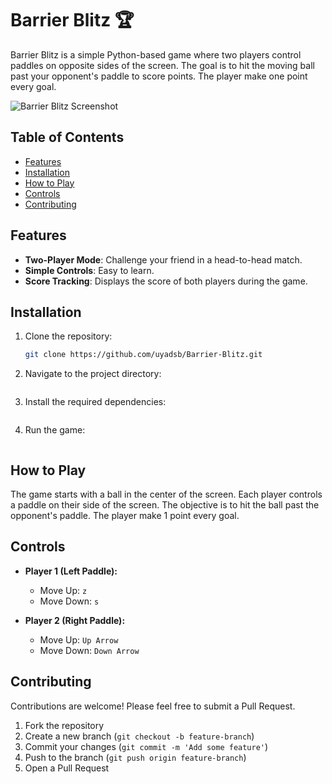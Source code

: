 # Barrier Blitz  :trophy:

Barrier Blitz is a simple Python-based game where two players control paddles on opposite sides of the screen. The goal is to hit the moving ball past your opponent's paddle to score points. The player make one point every goal.

![Barrier Blitz Screenshot](path-to-your-image-file)  

## Table of Contents

- [Features](#features)
- [Installation](#installation)
- [How to Play](#how-to-play)
- [Controls](#controls)
- [Contributing](#contributing)
  

## Features

- **Two-Player Mode**: Challenge your friend in a head-to-head match.
- **Simple Controls**: Easy to learn.
- **Score Tracking**: Displays the score of both players during the game.

## Installation

1. Clone the repository:
   ```bash
   git clone https://github.com/uyadsb/Barrier-Blitz.git
2. Navigate to the project directory:
   ```cd barrier-blitz
3. Install the required dependencies:
   ```pip install -r requirements.txt
4. Run the game:
   ```python Barrier_Blitz.py


## How to Play

The game starts with a ball in the center of the screen. Each player controls a paddle on their side of the screen. The objective is to hit the ball past the opponent's paddle. The player make 1 point every goal.


## Controls

- **Player 1 (Left Paddle):**
   - Move Up: `z`
   - Move Down: `s`

- **Player 2 (Right Paddle):**
   - Move Up: `Up Arrow`
   - Move Down: `Down Arrow`

## Contributing

Contributions are welcome! Please feel free to submit a Pull Request.

  1. Fork the repository
  2. Create a new branch (`git checkout -b feature-branch`)
  3. Commit your changes (`git commit -m 'Add some feature'`)
  4. Push to the branch (`git push origin feature-branch`)
  5. Open a Pull Request


